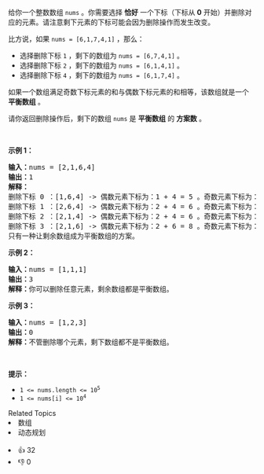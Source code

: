 <p>给你一个整数数组 <code>nums</code> 。你需要选择 <strong>恰好</strong> 一个下标（下标从 <strong>0</strong> 开始）并删除对应的元素。请注意剩下元素的下标可能会因为删除操作而发生改变。</p>

<p>比方说，如果 <code>nums = [6,1,7,4,1]</code> ，那么：</p>

<ul>
	<li>选择删除下标 <code>1</code> ，剩下的数组为 <code>nums = [6,7,4,1]</code> 。</li>
	<li>选择删除下标 <code>2</code> ，剩下的数组为 <code>nums = [6,1,4,1]</code> 。</li>
	<li>选择删除下标 <code>4</code> ，剩下的数组为 <code>nums = [6,1,7,4]</code> 。</li>
</ul>

<p>如果一个数组满足奇数下标元素的和与偶数下标元素的和相等，该数组就是一个 <strong>平衡数组</strong> 。</p>

<p>请你返回删除操作后，剩下的数组<em> </em><code>nums</code><em> </em>是 <strong>平衡数组</strong> 的 <strong>方案数</strong> 。</p>

<p> </p>

<p><strong>示例 1：</strong></p>

<pre>
<b>输入：</b>nums = [2,1,6,4]
<b>输出：</b>1
<strong>解释：</strong>
删除下标 0 ：[1,6,4] -> 偶数元素下标为：1 + 4 = 5 。奇数元素下标为：6 。不平衡。
删除下标 1 ：[2,6,4] -> 偶数元素下标为：2 + 4 = 6 。奇数元素下标为：6 。平衡。
删除下标 2 ：[2,1,4] -> 偶数元素下标为：2 + 4 = 6 。奇数元素下标为：1 。不平衡。
删除下标 3 ：[2,1,6] -> 偶数元素下标为：2 + 6 = 8 。奇数元素下标为：1 。不平衡。
只有一种让剩余数组成为平衡数组的方案。
</pre>

<p><strong>示例 2：</strong></p>

<pre>
<b>输入：</b>nums = [1,1,1]
<b>输出：</b>3
<b>解释：</b>你可以删除任意元素，剩余数组都是平衡数组。
</pre>

<p><strong>示例 3：</strong></p>

<pre>
<b>输入：</b>nums = [1,2,3]
<b>输出：</b>0
<b>解释：</b>不管删除哪个元素，剩下数组都不是平衡数组。
</pre>

<p> </p>

<p><strong>提示：</strong></p>

<ul>
	<li><code>1 <= nums.length <= 10<sup>5</sup></code></li>
	<li><code>1 <= nums[i] <= 10<sup>4</sup></code></li>
</ul>
<div><div>Related Topics</div><div><li>数组</li><li>动态规划</li></div></div><br><div><li>👍 32</li><li>👎 0</li></div>